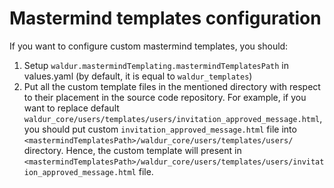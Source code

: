 # Mastermind templates configuration
If you want to configure custom mastermind templates, you should:
1) Setup `waldur.mastermindTemplating.mastermindTemplatesPath` in values.yaml (by default, it is equal to `waldur_templates`)
2) Put all the custom template files in the mentioned directory with respect to their placement in the source code repository. For example, if you want to replace default `waldur_core/users/templates/users/invitation_approved_message.html`, 
you should put custom `invitation_approved_message.html` file into `<mastermindTemplatesPath>/waldur_core/users/templates/users/` directory. Hence, the custom template will present in `<mastermindTemplatesPath>/waldur_core/users/templates/users/invitation_approved_message.html` file.
